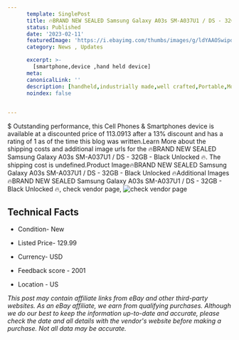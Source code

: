 ```yaml
---
      template: SinglePost
      title: 🔥BRAND NEW SEALED Samsung Galaxy A03s SM-A037U1 / DS - 32GB - Black Unlocked 🔥
      status: Published
      date: '2023-02-11'
      featuredImage: 'https://i.ebayimg.com/thumbs/images/g/ldYAAOSwipdjWfrG/s-l225.jpg'
      category: News , Updates

      excerpt: >-
        [smartphone,device ,hand held device]
      meta:
      canonicalLink: ''
      description: [handheld,industrially made,well crafted,Portable,Mobile,Compact,Convenient,Lightweight,Maneuverable,Man-portable,Miniature,Carriable,Hand-held,Light,Holdable,Transportable,Mobile device,Pocket-sized,On-the-go,Wireless,Cordless,Compact size,Convenient size, smartphone,device ,hand held device]
      noindex: false

        
---
```

$
    Outstanding performance, this Cell Phones & Smartphones device is available at a discounted price of 113.0913 after a 13% discount and has a rating of 1 as of the time this blog was written.Learn More about the shipping costs and additional image urls for the 🔥BRAND NEW SEALED Samsung Galaxy A03s SM-A037U1 / DS - 32GB - Black Unlocked 🔥. The shipping cost is undefined.Product Image🔥BRAND NEW SEALED Samsung Galaxy A03s SM-A037U1 / DS - 32GB - Black Unlocked 🔥Additional Images🔥BRAND NEW SEALED Samsung Galaxy A03s SM-A037U1 / DS - 32GB - Black Unlocked 🔥, check vendor page, ![check vendor page](https://origin-galleryplus.ebayimg.com/ws/web/275559431237_2_0_1/225x225.jpg,https://origin-galleryplus.ebayimg.com/ws/web/275559431237_3_0_1/225x225.jpg,https://origin-galleryplus.ebayimg.com/ws/web/275559431237_4_0_1/225x225.jpg,https://origin-galleryplus.ebayimg.com/ws/web/275559431237_5_0_1/225x225.jpg,https://origin-galleryplus.ebayimg.com/ws/web/275559431237_6_0_1/225x225.jpg,https://origin-galleryplus.ebayimg.com/ws/web/275559431237_7_0_1/225x225.jpg,https://origin-galleryplus.ebayimg.com/ws/web/275559431237_8_0_1/225x225.jpg,https://origin-galleryplus.ebayimg.com/ws/web/275559431237_9_0_1/225x225.jpg,https://origin-galleryplus.ebayimg.com/ws/web/275559431237_10_0_1/225x225.jpg)
    
    

 ## Technical Facts 



     
      

 - Condition- New 


      

 - Listed Price- 129.99 


      

 - Currency- USD 


      

 - Feedback score - 2001 


      

 - Location - US 


      
      

 *_This post may contain affiliate links from eBay and other third-party websites. As an eBay affiliate, we earn from qualifying purchases. Although we do our best to keep the information up-to-date and accurate, please check the date and all details with the vendor's website before making a purchase. Not all data may be accurate._*



    
    
    
    
    